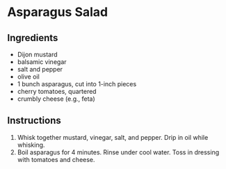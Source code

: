 # Asparagus Salad

## Ingredients

- Dijon mustard
- balsamic vinegar
- salt and pepper
- olive oil
- 1 bunch asparagus, cut into 1-inch pieces
- cherry tomatoes, quartered
- crumbly cheese (e.g., feta)

## Instructions

1. Whisk together mustard, vinegar, salt, and pepper. Drip in oil while whisking.
2. Boil asparagus for 4 minutes. Rinse under cool water. Toss in dressing with tomatoes and cheese.
